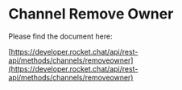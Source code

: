 # Channel Remove Owner

Please find the document here: 

[https://developer.rocket.chat/api/rest-api/methods/channels/removeowner](https://developer.rocket.chat/api/rest-api/methods/channels/removeowner)

